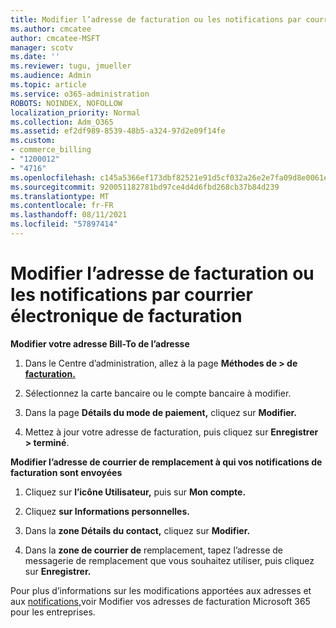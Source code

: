 ```yaml
---
title: Modifier l’adresse de facturation ou les notifications par courrier électronique de facturation
ms.author: cmcatee
author: cmcatee-MSFT
manager: scotv
ms.date: ''
ms.reviewer: tugu, jmueller
ms.audience: Admin
ms.topic: article
ms.service: o365-administration
ROBOTS: NOINDEX, NOFOLLOW
localization_priority: Normal
ms.collection: Adm_O365
ms.assetid: ef2df989-8539-48b5-a324-97d2e09f14fe
ms.custom:
- commerce_billing
- "1200012"
- "4716"
ms.openlocfilehash: c145a5366ef173dbf82521e91d5cf032a26e2e7fa09d8e0061ec03887a2a3124
ms.sourcegitcommit: 920051182781bd97ce4d4d6fbd268cb37b84d239
ms.translationtype: MT
ms.contentlocale: fr-FR
ms.lasthandoff: 08/11/2021
ms.locfileid: "57897414"
---
```

# <a name="change-billing-address-or-billing-email-notifications"></a>Modifier l’adresse de facturation ou les notifications par courrier électronique de facturation

**Modifier votre adresse Bill-To de l’adresse**

1. Dans le Centre d’administration, allez à la page **Méthodes de > de [facturation.](https://go.microsoft.com/fwlink/p/?linkid=2018806)**

2. Sélectionnez la carte bancaire ou le compte bancaire à modifier.

3. Dans la page **Détails du mode de paiement,** cliquez sur **Modifier.**

4. Mettez à jour votre adresse de facturation, puis cliquez sur **Enregistrer > terminé**.

**Modifier l’adresse de courrier de remplacement à qui vos notifications de facturation sont envoyées** 

1. Cliquez sur **l’icône Utilisateur,** puis sur **Mon compte.**

2. Cliquez **sur Informations personnelles.**

3. Dans la **zone Détails du contact,** cliquez sur **Modifier.**

4. Dans la **zone de courrier de** remplacement, tapez l’adresse de messagerie de remplacement que vous souhaitez utiliser, puis cliquez sur **Enregistrer.**

Pour plus d’informations sur les modifications apportées aux adresses et aux [notifications,](https://docs.microsoft.com/microsoft-365/commerce/billing-and-payments/change-your-billing-addresses)voir Modifier vos adresses de facturation Microsoft 365 pour les entreprises.
